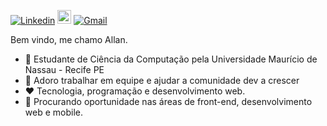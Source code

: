 [![Linkedin](https://img.shields.io/badge/-LinkedIn-blue?style=flat&logo=Linkedin&logoColor=white)](https://www.linkedin.com/in/allan-carneiro-97a0131b5/)
[<img src="https://github.com/login?return_to=%2Fallandxsh" height="22" title="Follow me" />](https://github.com/allandxsh) 
[![Gmail](https://img.shields.io/badge/-Gmail-c14438?style=flat&logo=Gmail&logoColor=white)](mailto:allanhmc9@gmail.com)

Bem vindo, me chamo Allan.

- 📖 Estudante de Ciência da Computação pela Universidade Maurício de Nassau - Recife PE
- 🤝 Adoro trabalhar em equipe e ajudar a comunidade dev a crescer
- ❤️ Tecnologia, programação e desenvolvimento web.
- 🔎 Procurando oportunidade nas áreas de front-end, desenvolvimento web e mobile.
